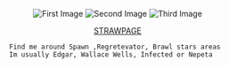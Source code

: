 <p align=center>
  
   
<body>
    <img src="https://i.postimg.cc/2j4qrpJp/6-BBEA161-B42-B-4-FA1-A39-F-EF9-C3-CCB3764.gif" alt="First Image">
    <img src="https://i.postimg.cc/k5SS9JQL/829aaf6e0c403a56d2d71b02011f379d.png" alt="Second Image">
   <img src="https://i.postimg.cc/FKXRyjSn/0b7c5124029fb2e403fc498986c47baa.png" alt="Third Image">
  <p align=center>
   <a href="https://smiledk.straw.page">STRAWPAGE</a>

            Find me around Spawn ,Regretevator, Brawl stars areas
            Im usually Edgar, Wallace Wells, Infected or Nepeta
</p>
</body>
</html>
